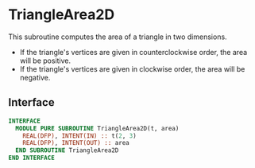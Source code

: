 # TriangleArea2D

This subroutine computes the area of a triangle in two dimensions.

- If the triangle's vertices are given in counterclockwise order, the area will be positive.
- If the triangle's vertices are given in clockwise order, the area will be negative.

## Interface

```fortran
INTERFACE
  MODULE PURE SUBROUTINE TriangleArea2D(t, area)
    REAL(DFP), INTENT(IN) :: t(2, 3)
    REAL(DFP), INTENT(OUT) :: area
  END SUBROUTINE TriangleArea2D
END INTERFACE
```
